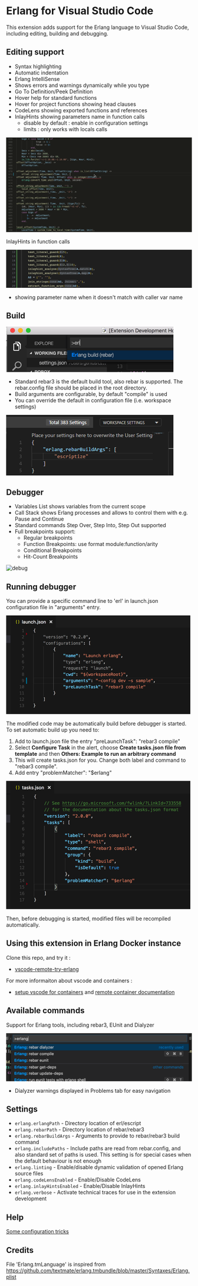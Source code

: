 # Erlang for Visual Studio Code

This extension adds support for the Erlang language to Visual Studio Code, including editing, building and debugging.

## Editing support

- Syntax highlighting
- Automatic indentation
- Erlang IntelliSense
- Shows errors and warnings dynamically while you type
- Go To Definition/Peek Definition
- Hover help for standard functions
- Hover for project functions showing head clauses
- CodeLens showing exported functions and references
- InlayHints showing parameters name in function calls
  - disable by default : enable in configuration settings
  - limits : only works with locals calls

![editing](images/vscode-erlang-editing.gif)

InlayHints in function calls

![inlayHints](images/vscode-erlang-inlayhints.png)
- showing parameter name when it doesn't match with caller var name

## Build

![build](images/vscode-erlang-build.png)

- Standard rebar3 is the default build tool, also rebar is supported. The rebar.config file should be placed in the root directory.
- Build arguments are configurable, by default "compile" is used
- You can override the default in configuration file (i.e. workspace settings)

![build](images/vscode-erlang-build-args.png)

## Debugger

- Variables List shows variables from the current scope
- Call Stack shows Erlang processes and allows to control them with e.g. Pause and Continue
- Standard commands Step Over, Step Into, Step Out supported
- Full breakpoints support:
  - Regular breakpoints
  - Function Breakpoints: use format module:function/arity
  - Conditional Breakpoints
  - Hit-Count Breakpoints

![debug](images/vscode-erlang-debug.png)

## Running debugger

You can provide a specific command line to 'erl' in launch.json configuration file in "arguments" entry.

![debug1](images/vscode-erlang-debug-args.png)

The modified code may be automatically build before debugger is started. To set automatic build up you need to:

1. Add to launch.json file the entry "preLaunchTask": "rebar3 compile"
1. Select **Configure Task** in the alert, choose **Create tasks.json file from template** and then **Others: Example to run an arbitrary command**
1. This will create tasks.json for you. Change both label and command to "rebar3 compile".
1. Add entry "problemMatcher": "$erlang"

![debug](images/vscode-erlang-build-task.png)

Then, before debugging is started, modified files will be recompiled automatically.

## Using this extension in Erlang Docker instance

Clone this repo, and try it :
- [vscode-remote-try-erlang](https://github.com/pgourlain/vscode-remote-try-erlang)

For more informaiton about vscode and containers :
- [setup vscode for containers](https://code.visualstudio.com/docs/containers/overview) and [remote container documentation](https://code.visualstudio.com/docs/remote/containers)

## Available commands

Support for Erlang tools, including rebar3, EUnit and Dialyzer

![commands](images/vscode-erlang-commands.png)

- Dialyzer warnings displayed in Problems tab for easy navigation

## Settings

- `erlang.erlangPath` - Directory location of erl/escript
- `erlang.rebarPath` - Directory location of rebar/rebar3
- `erlang.rebarBuildArgs` - Arguments to provide to rebar/rebar3 build command
- `erlang.includePaths` - Include paths are read from rebar.config, and also standard set of paths is used. This setting is for special cases when the default behaviour is not enough
- `erlang.linting` - Enable/disable dynamic validation of opened Erlang source files
- `erlang.codeLensEnabled` - Enable/Disable CodeLens
- `erlang.inlayHintsEnabled` - Enable/Disable InlayHints
- `erlang.verbose` - Activate technical traces for use in the extension development

## Help

[Some configuration tricks](./HELP.MD)

## Credits

File 'Erlang.tmLanguage' is inspired from <https://github.com/textmate/erlang.tmbundle/blob/master/Syntaxes/Erlang.plist>
